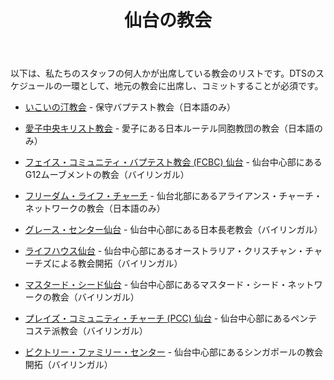 ﻿---
id: churches
title: 仙台の教会
---

以下は、私たちのスタッフの何人かが出席している教会のリストです。DTSのスケジュールの一環として、地元の教会に出席し、コミットすることが必須です。

- [いこいの汀教会](https://ikoinomigiwa.weebly.com/) - 保守バプテスト教会（日本語のみ）

- [愛子中央キリスト教会](https://ayashi.clbj.org/) - 愛子にある日本ルーテル同胞教団の教会（日本語のみ）

- [フェイス・コミュニティ・バプテスト教会 (FCBC) 仙台](https://fcbcsendai.org/) - 仙台中心部にあるG12ムーブメントの教会（バイリンガル）

- [フリーダム・ライフ・チャーチ](https://www.freedomlifesendai.org/) - 仙台北部にあるアライアンス・チャーチ・ネットワークの教会（日本語のみ）

- [グレース・センター仙台](https://www.gracecentersendai.com/worship) - 仙台中心部にある日本長老教会（バイリンガル）

- [ライフハウス仙台](https://mylifehouse.com/sendai/) - 仙台中心部にあるオーストラリア・クリスチャン・チャーチズによる教会開拓（バイリンガル）

- [マスタード・シード仙台](https://www.mustardseedsendai.com/) - 仙台中心部にあるマスタード・シード・ネットワークの教会（バイリンガル）

- [プレイズ・コミュニティ・チャーチ (PCC) 仙台](https://www.pccsendai.com/) - 仙台中心部にあるペンテコステ派教会（バイリンガル）

- [ビクトリー・ファミリー・センター](https://www.victoryjapan.jp/sendai) - 仙台中心部にあるシンガポールの教会開拓（バイリンガル）

